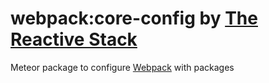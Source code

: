 # webpack:core-config by [The Reactive Stack](https://thereactivestack.com)
Meteor package to configure [Webpack](https://atmospherejs.com/webpack/webpack) with packages
